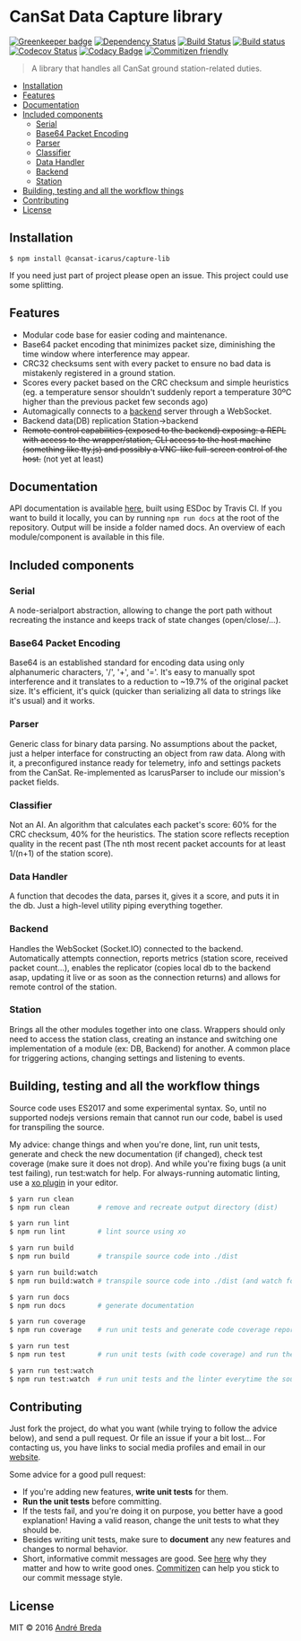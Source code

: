 # CanSat Data Capture library

[![Greenkeeper badge][greenkeeper-image]][greenkeeper-url]
[![Dependency Status][david-image]][david-url]
[![Build Status][travis-image]][travis-url]
[![Build status][appveyor-image]][appveyor-url]
[![Codecov Status][codecov-image]][codecov-url]
[![Codacy Badge][codacy-image]][codacy-url]
[![Commitizen friendly][commitizen-image]][commitizen-url]
> A library that handles all CanSat ground station-related duties.

<!-- START doctoc generated TOC please keep comment here to allow auto update -->
<!-- DON'T EDIT THIS SECTION, INSTEAD RE-RUN doctoc TO UPDATE -->


- [Installation](#installation)
- [Features](#features)
- [Documentation](#documentation)
- [Included components](#included-components)
  - [Serial](#serial)
  - [Base64 Packet Encoding](#base64-packet-encoding)
  - [Parser](#parser)
  - [Classifier](#classifier)
  - [Data Handler](#data-handler)
  - [Backend](#backend)
  - [Station](#station)
- [Building, testing and all the workflow things](#building-testing-and-all-the-workflow-things)
- [Contributing](#contributing)
- [License](#license)

<!-- END doctoc generated TOC please keep comment here to allow auto update -->

## Installation

`$ npm install @cansat-icarus/capture-lib`

If you need just part of project please open an issue. This project could use some splitting.

## Features

- Modular code base for easier coding and maintenance.
- Base64 packet encoding that minimizes packet size, diminishing the time window where interference may appear.
- CRC32 checksums sent with every packet to ensure no bad data is mistakenly registered in a ground station.
- Scores every packet based on the CRC checksum and simple heuristics (eg. a temperature sensor shouldn't suddenly report a temperature 30ºC higher than the previous packet few seconds ago)
- Automagically connects to a [backend](https://github.com/cansat-icarus/backend) server through a WebSocket.
- Backend data(DB) replication Station->backend
- ~~Remote control capabilities (exposed to the backend) exposing: a REPL with access to the wrapper/station, CLI access to the host machine (something like tty.js) and possibly a VNC-like full-screen control of the host.~~ (not yet at least)

## Documentation

API documentation is available [here](https://cansat-icarus.github.io/capture-lib), built using ESDoc by Travis CI. If you want to build it locally, you can by running `npm run docs` at the root of the repository. Output will be inside a folder named docs. An overview of each module/component is available in this file.

## Included components
### Serial

A node-serialport abstraction, allowing to change the port path without recreating the instance and keeps track of state changes (open/close/...).

### Base64 Packet Encoding

Base64 is an established standard for encoding data using only alphanumeric characters, '/', '+', and '='. It's easy to manually spot interference and it translates to a reduction to ~19.7% of the original packet size. It's efficient, it's quick (quicker than serializing all data to strings like it's usual) and it works.

### Parser

Generic class for binary data parsing. No assumptions about the packet, just a helper interface for constructing an object from raw data. Along with it, a preconfigured instance ready for telemetry, info and settings packets from the CanSat. Re-implemented as IcarusParser to include our mission's packet fields.

### Classifier

Not an AI. An algorithm that calculates each packet's score: 60% for the CRC checksum, 40% for the heuristics.
The station score reflects reception quality in the recent past (The nth most recent packet accounts for at least 1/(n+1) of the station score).

### Data Handler

A function that decodes the data, parses it, gives it a score, and puts it in the db. Just a high-level utility piping everything together.

### Backend

Handles the WebSocket (Socket.IO) connected to the backend. Automatically attempts connection, reports metrics (station score, received packet count...), enables the replicator (copies local db to the backend asap, updating it live or as soon as the connection returns) and allows for remote control of the station.

### Station

Brings all the other modules together into one class. Wrappers should only need to access the station class, creating an instance and switching one implementation of a module (ex: DB, Backend) for another. A common place for triggering actions, changing settings and listening to events.

## Building, testing and all the workflow things

Source code uses ES2017 and some experimental syntax. So, until no supported nodejs versions remain that cannot run our code, babel is used for transpiling the source.

My advice: change things and when you're done, lint, run unit tests, generate and check the new documentation (if changed), check test coverage (make sure it does not drop). And while you're fixing bugs (a unit test failing), run test:watch for help. For always-running automatic linting, use a [xo plugin](https://github.com/sindresorhus/xo#editor-plugins) in your editor.

```bash
$ yarn run clean
$ npm run clean       # remove and recreate output directory (dist)

$ yarn run lint
$ npm run lint        # lint source using xo

$ yarn run build
$ npm run build       # transpile source code into ./dist

$ yarn run build:watch
$ npm run build:watch # transpile source code into ./dist (and watch for changes in code). Does not work in PowerShell/CMD.

$ yarn run docs
$ npm run docs        # generate documentation

$ yarn run coverage
$ npm run coverage    # run unit tests and generate code coverage report

$ yarn run test
$ npm run test        # run unit tests (with code coverage) and run the linter

$ yarn run test:watch
$ npm run test:watch  # run unit tests and the linter everytime the source changes
```

## Contributing

Just fork the project, do what you want (while trying to follow the advice below), and send a pull request. Or file an issue if your a bit lost... For contacting us, you have links to social media profiles and email in our [website](https://cansat-icarus.github.io/).

Some advice for a good pull request:
- If you're adding new features, **write unit tests** for them.
- **Run the unit tests** before committing.
- If the tests fail, and you're doing it on purpose, you better have a good explanation! Having a valid reason, change the unit tests to what they should be.
- Besides writing unit tests, make sure to **document** any new features and changes to normal behavior.
- Short, informative commit messages are good. See [here](http://chris.beams.io/posts/git-commit/) why they matter and how to write good ones. [Commitizen][commitizen-url] can help you stick to our commit message style.

## License

MIT © 2016 [André Breda](https://github.com/addobandre)

[greenkeeper-url]: https://greenkeeper.io/
[greenkeeper-image]: https://badges.greenkeeper.io/cansat-icarus/capture-lib.svg

[travis-url]: https://travis-ci.org/cansat-icarus/capture-lib
[travis-image]: https://img.shields.io/travis/cansat-icarus/capture-lib.svg?style=flat

[appveyor-url]: https://ci.appveyor.com/project/addobandre/capture-lib
[appveyor-image]: https://ci.appveyor.com/api/projects/status/2ntc9xapqs6a315l?svg=true

[codecov-url]: https://codecov.io/github/cansat-icarus/capture-lib
[codecov-image]: https://codecov.io/gh/cansat-icarus/capture-lib/branch/master/graph/badge.svg

[codacy-url]: https://www.codacy.com/app/addobandre/capture-lib?utm_source=github.com&amp;utm_medium=referral&amp;utm_content=cansat-icarus/capture-lib&amp;utm_campaign=Badge_Grade
[codacy-image]: https://api.codacy.com/project/badge/Grade/9eb60377b5494b868542b3a788fc53e6

[david-url]: https://david-dm.org/cansat-icarus/capture-lib
[david-image]: https://david-dm.org/cansat-icarus/capture-lib.svg?style=flat

[commitizen-url]: http://commitizen.github.io/cz-cli/
[commitizen-image]: https://img.shields.io/badge/commitizen-friendly-brightgreen.svg
